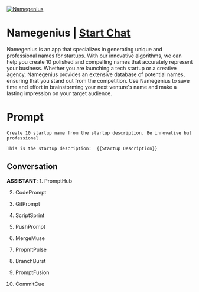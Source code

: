 
[![Namegenius](https://flow-prompt-covers.s3.us-west-1.amazonaws.com/icon/abstract/abs_6.png)](https://gptcall.net/chat.html?data=%7B%22contact%22%3A%7B%22id%22%3A%22Tp62Dg5Iqu94jjJYm4ls8%22%2C%22flow%22%3Atrue%7D%7D)
# Namegenius | [Start Chat](https://gptcall.net/chat.html?data=%7B%22contact%22%3A%7B%22id%22%3A%22Tp62Dg5Iqu94jjJYm4ls8%22%2C%22flow%22%3Atrue%7D%7D)
Namegenius is an app that specializes in generating unique and professional names for startups. With our innovative algorithms, we can help you create 10 polished and compelling names that accurately represent your business. Whether you are launching a tech startup or a creative agency, Namegenius provides an extensive database of potential names, ensuring that you stand out from the competition. Use Namegenius to save time and effort in brainstorming your next venture's name and make a lasting impression on your target audience.

# Prompt

```
Create 10 startup name from the startup description. Be innovative but professional.

This is the startup description:  {{Startup Description}}
```

## Conversation

**ASSISTANT**: 1. PromptHub

2. CodePrompt

3. GitPrompt

4. ScriptSprint

5. PushPrompt

6. MergeMuse

7. PropmtPulse

8. BranchBurst

9. PromptFusion

10. CommitCue


